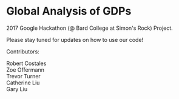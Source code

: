 # Global Analysis of GDPs

2017 Google Hackathon (@ Bard College at Simon's Rock) Project.

Please stay tuned for updates on how to use our code!

Contributors:

Robert Costales  
Zoe Offermann  
Trevor Turner  
Catherine Liu  
Gary Liu  
